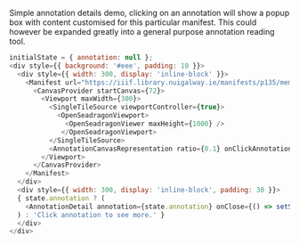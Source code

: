 Simple annotation details demo, clicking on an annotation will show a popup box with content customised
for this particular manifest. This could however be expanded greatly into a general purpose annotation reading tool.
```js
initialState = { annotation: null };
<div style={{ background: '#eee', padding: 10 }}>
  <div style={{ width: 300, display: 'inline-block' }}>
    <Manifest url="https://iiif.library.nuigalway.ie/manifests/p135/memoir.json">
      <CanvasProvider startCanvas={72}>
        <Viewport maxWidth={300}>
          <SingleTileSource viewportController={true}>
            <OpenSeadragonViewport>
              <OpenSeadragonViewer maxHeight={1000} />
             </OpenSeadragonViewport>
          </SingleTileSource>
          <AnnotationCanvasRepresentation ratio={0.1} onClickAnnotation={annotation => setState({ annotation })}/> 
        </Viewport>
      </CanvasProvider>
    </Manifest>
  </div>
  <div style={{ width: 300, display: 'inline-block', padding: 30 }}>
  { state.annotation ? (
    <AnnotationDetail annotation={state.annotation} onClose={() => setState({ annotation: null })} />
  ) : 'Click annotation to see more.' }
  </div>
</div>
```